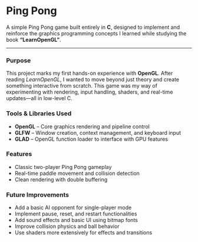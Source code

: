 # Ping Pong  
A simple Ping Pong game built entirely in **C**, designed to implement and reinforce the graphics programming concepts I learned while studying the book **“LearnOpenGL”**.

---

### Purpose  
This project marks my first hands-on experience with **OpenGL**. After reading *LearnOpenGL*, I wanted to move beyond just theory and create something interactive from scratch. This game was my way of experimenting with rendering, input handling, shaders, and real-time updates—all in low-level C.



###  Tools & Libraries Used  
- **OpenGL** – Core graphics rendering and pipeline control  
- **GLFW** – Window creation, context management, and keyboard input  
- **GLAD** – OpenGL function loader to interface with GPU features  



### Features  
- Classic two-player Ping Pong gameplay  
- Real-time paddle movement and collision detection   
- Clean rendering with double buffering



### Future Improvements  
- Add a basic AI opponent for single-player mode  
- Implement pause, reset, and restart functionalities  
- Add sound effects and basic UI using bitmap fonts  
- Improve collision physics and ball behavior  
- Use shaders more extensively for effects and transitions
